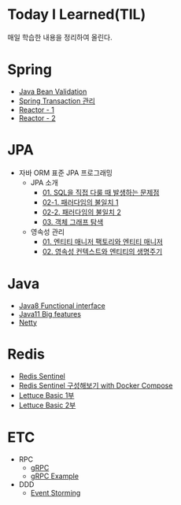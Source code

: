 # Today I Learned(TIL)
매일 학습한 내용을 정리하여 올린다.
# Spring
- [Java Bean Validation](https://github.com/leeyh0928/TIL/blob/master/Spring/20200427-java-bean-validation.md)
- [Spring Transaction 관리](https://github.com/leeyh0928/TIL/blob/master/Spring/20200513_spring_transaction.md)
- [Reactor - 1](https://github.com/leeyh0928/TIL/blob/master/Spring/20200519-reactor.md)
- [Reactor - 2](https://github.com/leeyh0928/TIL/blob/master/Spring/20200527-reactor-2.md)
# JPA
* 자바 ORM 표준 JPA 프로그래밍
    * JPA 소개
        * [01. SQL을 직접 다룰 때 발생하는 문제점](https://github.com/leeyh0928/TIL/blob/master/JPA/books/java_orm_standard_jpa_programing/20200512_1.1_problems_when_dealing_with_SQL_directly.md)
        * [02-1. 패러다임의 불일치 1](https://github.com/leeyh0928/TIL/blob/master/JPA/books/java_orm_standard_jpa_programing/20200514_1.2_paradigm_mismatch-1.md)
        * [02-2. 패러다임의 불일치 2](https://github.com/leeyh0928/TIL/blob/master/JPA/books/java_orm_standard_jpa_programing/20200515_1.2_paradigm_mismatch-2.md)
        * [03. 객체 그래프 탐색](https://github.com/leeyh0928/TIL/blob/master/JPA/books/java_orm_standard_jpa_programing/20200517_1.3_object_graph_navigation.md)
    * 영속성 관리
        * [01. 엔티티 매니저 팩토리와 엔티티 매니저](https://github.com/leeyh0928/TIL/blob/master/JPA/books/java_orm_standard_jpa_programing/20200524_3.1_entity_manager_factory_and_entity_manager.md)
        * [02. 영속성 컨텍스트와 엔티티의 생명주기](https://github.com/leeyh0928/TIL/blob/master/JPA/books/java_orm_standard_jpa_programing/20200526_3.2-3_persistence_context_and_life_cycle.md)
# Java
- [Java8 Functional interface](https://github.com/leeyh0928/TIL/blob/master/Java/20200429-functional-interface-in-java8.md)
- [Java11 Big features](https://github.com/leeyh0928/TIL/blob/master/Java/20200428-java11-big-features.md)
- [Netty](https://github.com/leeyh0928/TIL/blob/master/Java/20200519-netty.md)
# Redis
- [Redis Sentinel](https://github.com/leeyh0928/TIL/blob/master/Redis/20200504-redis-sentinel.md)
- [Redis Sentinel 구성해보기 with Docker Compose](https://github.com/leeyh0928/TIL/blob/master/Redis/20200507-docker-redis-sentinel.md)
- [Lettuce Basic 1부](https://github.com/leeyh0928/TIL/blob/master/Redis/20200508-java-redis-lettuce-1.md)
- [Lettuce Basic 2부](https://github.com/leeyh0928/TIL/blob/master/Redis/20200511-java-redis-lettuce-2.md)
# ETC
* RPC
    * [gRPC](https://github.com/leeyh0928/TIL/blob/master/etc/20200520-gRPC.md)
    * [gRPC Example](https://github.com/leeyh0928/TIL/blob/master/etc/20200521-gRPC-example.md)
* DDD
    * [Event Storming](https://github.com/leeyh0928/TIL/blob/master/etc/20200525-event-storming.md)